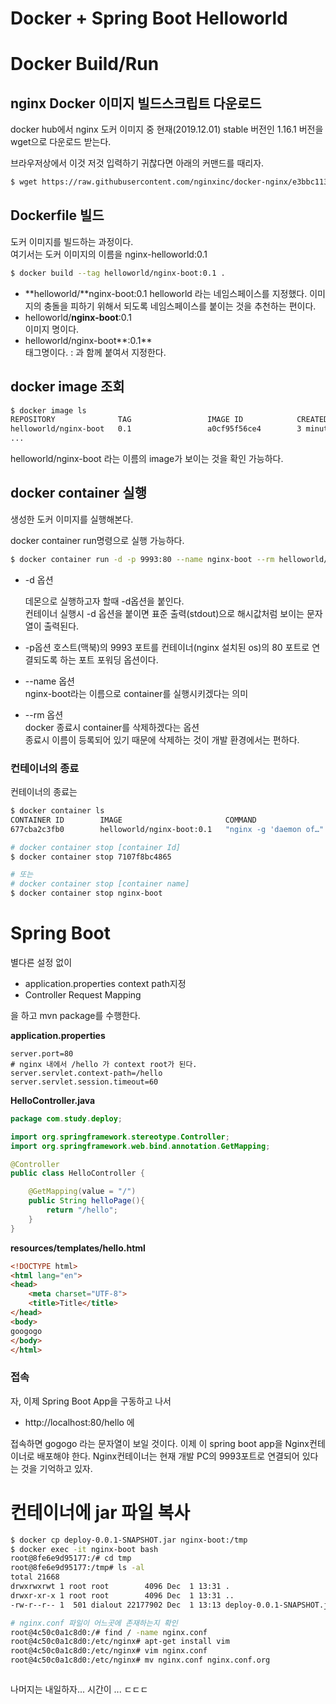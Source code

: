 # Docker + Spring Boot Helloworld



# Docker Build/Run

## nginx Docker 이미지 빌드스크립트 다운로드

docker hub에서 nginx 도커 이미지 중 현재(2019.12.01) stable 버전인 1.16.1 버전을 wget으로 다운로드 받는다.  

브라우저상에서 이것 저것 입력하기 귀찮다면 아래의 커맨드를 때리자.  

```bash
$ wget https://raw.githubusercontent.com/nginxinc/docker-nginx/e3bbc1131a683dabf868268e62b9d3fbd250191b/stable/buster/Dockerfile
```



## Dockerfile 빌드

도커 이미지를 빌드하는 과정이다.  
여기서는 도커 이미지의 이름을 nginx-helloworld:0.1 

```bash
$ docker build --tag helloworld/nginx-boot:0.1 .
```

- **helloworld/**nginx-boot:0.1 
  helloworld 라는 네임스페이스를 지정했다. 이미지의 충돌을 피하기 위해서 되도록 네임스페이스를 붙이는 것을 추천하는 편이다.
- helloworld/**nginx-boot**:0.1  
  이미지 명이다.  
- helloworld/nginx-boot**:0.1**  
  태그명이다. : 과 함께 붙여서 지정한다.  

  

## docker image 조회

```bash
$ docker image ls
REPOSITORY              TAG                 IMAGE ID            CREATED             SIZE
helloworld/nginx-boot   0.1                 a0cf95f56ce4        3 minutes ago       126MB
...
```

helloworld/nginx-boot 라는 이름의 image가 보이는 것을 확인 가능하다.  

  

## docker container 실행

생성한 도커 이미지를 실행해본다.  

docker container run명령으로 실행 가능하다.  

```bash
$ docker container run -d -p 9993:80 --name nginx-boot --rm helloworld/nginx-boot:0.1 
```



- -d 옵션  

  데몬으로 실행하고자 할때 -d옵션을 붙인다.  
  컨테이너 실행시 -d 옵션을 붙이면 표준 출력(stdout)으로 해시값처럼 보이는 문자열이 출력된다.  

- -p옵션
  호스트(맥북)의 9993 포트를 컨테이너(nginx 설치된 os)의 80 포트로 연결되도록 하는 포트 포워딩 옵션이다.  

- --name 옵션  
  nginx-boot라는 이름으로 container를 실행시키겠다는 의미  

- --rm 옵션  
  docker 종료시 container를 삭제하겠다는 옵션  
  종료시 이름이 등록되어 있기 때문에 삭제하는 것이 개발 환경에서는 편하다.  



### 컨테이너의 종료

컨테이너의 종료는

```bash
$ docker container ls
CONTAINER ID        IMAGE                       COMMAND                  CREATED             STATUS              PORTS                  NAMES
677cba2c3fb0        helloworld/nginx-boot:0.1   "nginx -g 'daemon of…"   6 seconds ago       Up 5 seconds        0.0.0.0:9993->80/tcp   nginx-boot

# docker container stop [container Id]
$ docker container stop 7107f8bc4865

# 또는
# docker container stop [container name]
$ docker container stop nginx-boot
```



# Spring Boot

별다른 설정 없이 

- application.properties
  context path지정 
- Controller
  Request Mapping

을 하고 mvn package를 수행한다.



**application.properties**

```properties
server.port=80
# nginx 내에서 /hello 가 context root가 된다.
server.servlet.context-path=/hello
server.servlet.session.timeout=60
```



**HelloController.java**

```java
package com.study.deploy;

import org.springframework.stereotype.Controller;
import org.springframework.web.bind.annotation.GetMapping;

@Controller
public class HelloController {

    @GetMapping(value = "/")
    public String helloPage(){
        return "/hello";
    }
}
```



**resources/templates/hello.html**

```html
<!DOCTYPE html>
<html lang="en">
<head>
    <meta charset="UTF-8">
    <title>Title</title>
</head>
<body>
googogo
</body>
</html>
```



### 접속

자, 이제 Spring Boot App을 구동하고 나서  

- http://localhost:80/hello 에  

접속하면 gogogo 라는 문자열이 보일 것이다. 이제 이 spring boot app을 Nginx컨테이너로 배포해야 한다. Nginx컨테이너는 현재 개발 PC의 9993포트로 연결되어 있다는 것을 기억하고 있자.



# 컨테이너에 jar 파일 복사

  

```bash
$ docker cp deploy-0.0.1-SNAPSHOT.jar nginx-boot:/tmp
$ docker exec -it nginx-boot bash
root@8fe6e9d95177:/# cd tmp
root@8fe6e9d95177:/tmp# ls -al
total 21668
drwxrwxrwt 1 root root        4096 Dec  1 13:31 .
drwxr-xr-x 1 root root        4096 Dec  1 13:31 ..
-rw-r--r-- 1  501 dialout 22177902 Dec  1 13:13 deploy-0.0.1-SNAPSHOT.jar

# nginx.conf 파일이 어느곳에 존재하는지 확인
root@4c50c0a1c8d0:/# find / -name nginx.conf
root@4c50c0a1c8d0:/etc/nginx# apt-get install vim
root@4c50c0a1c8d0:/etc/nginx# vim nginx.conf
root@4c50c0a1c8d0:/etc/nginx# mv nginx.conf nginx.conf.org



```



나머지는 내일하자... 시간이 ... ㄷㄷㄷ